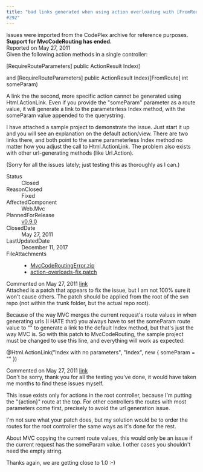 ```yaml
---
title: "bad links generated when using action overloading with [FromRoute] and [RequireRouteParameters]
#292"
---
```

<div class="note">
   Issues were imported from the CodePlex archive for reference purposes. <b>Support for MvcCodeRouting has ended.</b></div>
<div class="issue-report">
   <div class="issue-header">Reported on 
      <time datetime="2011-05-27T09:35:59.04-07:00" title="2011-05-27T09:35:59.04-07:00">May 27, 2011</time>
   </div>
   <div class="issue-message" markdown="1">Given the following action methods in a single controller:

[RequireRouteParameters]
public ActionResult Index()

and
[RequireRouteParameters]
public ActionResult Index([FromRoute] int someParam)

A link the the second, more specific action cannot be generated using Html.ActionLink.  Even if you provide the "someParam" parameter as a route value, it will generate a link to the parameterless Index method, with the someParam value appended to the querystring.

I have attached a sample project to demonstrate the issue.  Just start it up and you will see an explanation on the default action/view.  There are two links there, and both point to the same parameterless Index method no matter how you adjust the call to Html.ActionLink.  The problem also exists with other url-generating methods (like Url.Action).

(Sorry for all the issues lately; just testing this as thoroughly as I can.)
      
   </div>
   <div class="issue-footer">
      <dl>
         <dt>Status</dt>
         <dd>Closed</dd>
         <dt>ReasonClosed</dt>
         <dd>Fixed</dd>
         <dt>AffectedComponent</dt>
         <dd>Web.Mvc</dd>
         <dt>PlannedForRelease</dt>
         <dd><a href="https://github.com/maxtoroq/MvcCodeRouting/releases/tag/v0.9.0">v0.9.0</a></dd>
         <dt>ClosedDate</dt>
         <dd>
            <time datetime="2011-05-27T21:11:54.537-07:00" title="2011-05-27T21:11:54.537-07:00">May 27, 2011</time>
         </dd>
         <dt>LastUpdatedDate</dt>
         <dd>
            <time datetime="2017-12-11T02:15:56.247-08:00" title="2017-12-11T02:15:56.247-08:00">December 11, 2017</time>
         </dd>
         <dt>FileAttachments</dt>
         <dd>
            <ul>
               <li><a href="attachments/292/MvcCodeRoutingError.zip">MvcCodeRoutingError.zip</a></li>
               <li><a href="attachments/292/action-overloads-fix.patch">action-overloads-fix.patch</a></li>
            </ul>
         </dd>
      </dl>
   </div>
</div>
<div id="post77661" class="issue-comment">
   <div class="issue-header">Commented on 
      <time datetime="2011-05-27T10:11:08.123-07:00" title="2011-05-27T10:11:08.123-07:00">May 27, 2011</time> <a href="#post77661" class="post-link">link</a></div>
   <div class="issue-message" markdown="1">Attached is a patch that appears to fix the issue, but I am not 100% sure it won't cause others.  The patch should be applied from the root of the svn repo (not within the trunk folder, but the actual repo root). 

Because of the way MVC merges the current request's route values in when generating urls (I HATE that) you always have to set the someParam route value to "" to generate a link to the default Index method, but that's just the way MVC is.  So with this patch to MvcCodeRouting, the sample project must be changed to use this line, and everything will work as expected:

@Html.ActionLink("Index with no parameters", "Index", new { someParam = "" })
      
   </div>
</div>
<div id="post77662" class="issue-comment">
   <div class="issue-header">Commented on 
      <time datetime="2011-05-27T12:02:24.233-07:00" title="2011-05-27T12:02:24.233-07:00">May 27, 2011</time> <a href="#post77662" class="post-link">link</a></div>
   <div class="issue-message" markdown="1">Don't be sorry, thank you for all the testing you've done, it would have taken me months to find these issues myself.

This issue exists only for actions in the root controller, because I'm putting the "{action}" route at the top. For other controllers the routes with most parameters come first, precisely to avoid the url generation issue.

I'm not sure what your patch does, but my solution would be to order the routes for the root controller the same ways as it's done for the rest.

About MVC copying the current route values, this would only be an issue if the current request has the someParam value. I other cases you shouldn't need the empty string.

Thanks again, we are getting close to 1.0 :-)
      
   </div>
</div>